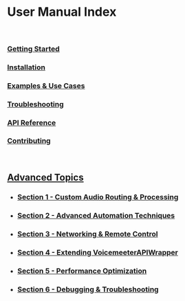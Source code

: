 # User Manual Index 

<br>

### [Getting Started](Getting_Started.md)
### [Installation](Installation.md)
### [Examples & Use Cases](Examples_And_Use_Cases.md)
### [Troubleshooting](Troubleshooting.md)
### [API Reference](API_Reference.md)
### [Contributing](Contributing.md)
<br>

## [Advanced Topics](Advanced_Topics.md)

- ### [Section 1 - Custom Audio Routing & Processing](Advanced_Topics_Section1.md)
- ### [Section 2 - Advanced Automation Techniques](Advanced_Topics_Section2.md)
- ### [Section 3 - Networking & Remote Control](Advanced_Topics_Section3.md)
- ### [Section 4 - Extending VoicemeeterAPIWrapper](Advanced_Topics_Section4.md)
- ### [Section 5 - Performance Optimization](Advanced_Topics_Section5.md)
- ### [Section 6 - Debugging & Troubleshooting](Advanced_Topics_Section6.md)


